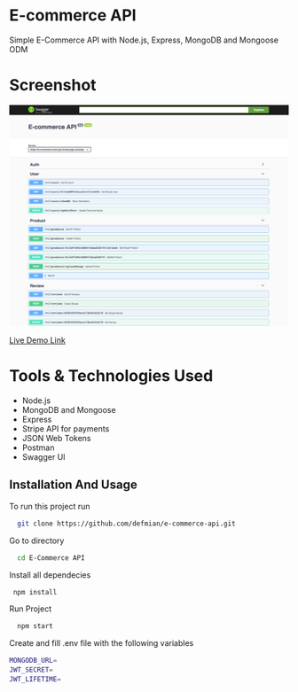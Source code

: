 # E-commerce API
Simple E-Commerce API with Node.js, Express, MongoDB and Mongoose ODM

# Screenshot
![screenshot](./public/doc.png)

[Live Demo Link](e-commerce-test-api.herokuapp.com/)

# Tools & Technologies Used
- Node.js
- MongoDB and Mongoose
- Express
- Stripe API for payments
- JSON Web Tokens
- Postman
- Swagger UI


## Installation And Usage

To run this project run

```bash
  git clone https://github.com/defmian/e-commerce-api.git
```
Go to directory
```bash
  cd E-Commerce API
```
Install all dependecies
```bash
 npm install
```
Run Project
```bash
  npm start
```

Create and fill .env file with the following variables

```bash
MONGODB_URL=
JWT_SECRET=
JWT_LIFETIME=
```